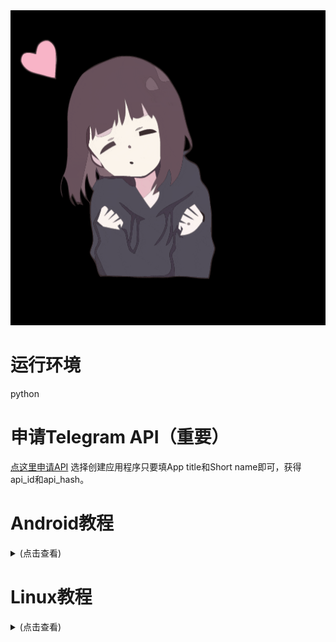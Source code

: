 <img src = "https://github.com/3418359665/3418359665/raw/main/%E5%A4%87%E4%BB%BD/two_hearts_animated_sticker%20(2).gif" >



# 运行环境
python

# 申请Telegram API（重要）
[点这里申请API](https://core.telegram.org/api)
选择创建应用程序只要填App title和Short name即可，获得api_id和api_hash。


# Android教程
<details>
<summary>(点击查看)</summary>

[点这下载Termux](https://wwu.lanzoul.com/iB8ZD03r51eb)
密码：dsfb


## 依次输入以下命令
```
pkg update
```
```
pkg upgrade
```
```
pkg install git
```
## 下载库
```
git clone https://github.com/3418359665/TelegramName-of-time-announcement.git
```

## 安装python
```
pkg install python
```

## 安装依赖
```
cd TelegramName-of-time-announcement
```
```
pip install -r requirements.txt
```

## 启动
```
python tg_username_update.py
```

依次输入api_id，api_hash，手机号（国区要加+86如+86123********），验证码，如果账号开启了二次验证则根据提示再输入二次验证的密码后启动成功
 </details>

# Linux教程
<details>
<summary>(点击查看)</summary>

## 依次输入以下命令
```
apt-get update
```
```
apt-get upgrade
```
```
apt-get install git
```

## 下载库
```
git clone https://github.com/3418359665/TelegramName-of-time-announcement.git
```

## 安装python
```
apt-get install python3-pip
```
## 安装依赖
```
cd TelegramName-of-time-announcement
```
```
pip install -r requirements.txt
```

## 启动
```
python tg_username_update.py
```

依次输入api_id，api_hash，手机号（国区要加+86如+86123********），验证码，如果账号开启了二次验证则根据提示再输入二次验证的密码后启动成功
 </details>
